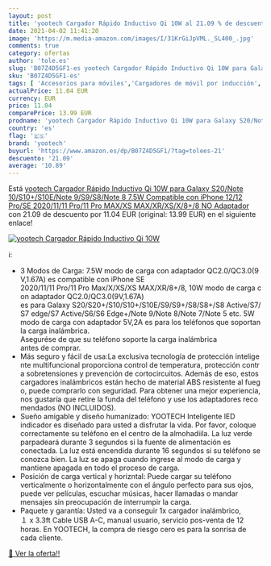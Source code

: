 ```yaml
---
layout: post
title: 'yootech Cargador Rápido Inductivo Qi 10W al 21.09 % de descuento'
date: 2021-04-02 11:41:20
image: 'https://m.media-amazon.com/images/I/31KrGiJpVML._SL400_.jpg'
comments: true
category: ofertas
author: 'tole.es'
slug: 'B07Z4D5GF1-es yootech Cargador Rápido Inductivo Qi 10W para Galaxy...'
sku: 'B07Z4D5GF1-es'
tags: [ 'Accesorios para móviles','Cargadores de móvil por inducción','Cargadores para móviles','Comunicación móvil y accesorios','Electrónica','iphone','yootech', ]
actualPrice: 11.04 EUR
currency: EUR
price: 11.04
comparePrice: 13.99 EUR
prodname: 'yootech Cargador Rápido Inductivo Qi 10W para Galaxy S20/Note 10/S10+/S10E/Note 9/S9/S8/Note 8  7.5W Compatible con iPhone 12/12 Pro/SE 2020/11/11 Pro/11 Pro MAX/XS MAX/XR/XS/X/8+/8  NO Adaptador '
country: 'es'
flag: '🇪🇸'
brand: 'yootech'
buyurl: 'https://www.amazon.es/dp/B07Z4D5GF1/?tag=tolees-21'
descuento: '21.09'
average: '10.89'
---
```


Está [yootech Cargador Rápido Inductivo Qi 10W para Galaxy S20/Note 10/S10+/S10E/Note 9/S9/S8/Note 8  7.5W Compatible con iPhone 12/12 Pro/SE 2020/11/11 Pro/11 Pro MAX/XS MAX/XR/XS/X/8+/8  NO Adaptador ](https://www.amazon.es/dp/B07Z4D5GF1/?tag=tolees-21) con 21.09 de descuento por 11.04 EUR (original: 13.99 EUR) en el siguiente enlace!

[![yootech Cargador Rápido Inductivo Qi 10W](https://m.media-amazon.com/images/I/31KrGiJpVML._SL400_.jpg)](https://www.amazon.es/dp/B07Z4D5GF1/?tag=tolees-21)

ℹ️:

- 3 Modos de Carga: 7.5W modo de carga con adaptador QC2.0/QC3.0(9V,1.67A) es compatible con iPhone SE 2020/11/11 Pro/11 Pro Max/X/XS/XS MAX/XR/8+/8, 10W modo de carga con adaptador QC2.0/QC3.0(9V,1.67A) es para Galaxy S20/S20+/S10/S10+/S10E/S9/S9+/S8/S8+/S8 Active/S7/S7 edge/S7 Active/S6/S6 Edge+/Note 9/Note 8/Note 7/Note 5 etc. 5W modo de carga con adaptador 5V,2A es para los teléfonos que soportan la carga inalámbrica. Asegurése de que su teléfono soporte la carga inalámbrica antes de comprar.
- Más seguro y fácil de usa:La exclusiva tecnología de protección inteligente multifuncional proporciona control de temperatura, protección contra sobretensiones y prevención de cortocircuitos. Además de eso, estos cargadores inalámbricos están hecho de material ABS resistente al fuego, puede comprarlo con seguridad. Para obtener una mejor experiencia, nos gustaría que retire la funda del teléfono y use los adaptadores recomendados (NO INCLUIDOS).
- Sueño amigable y diseño humanizado: YOOTECH Inteligente lED indicador es diseñado para usted a disfrutar la vida. Por favor, coloque correctamente su teléfono en el centro de la almohadiila. La luz verde parpadeará durante 3 segundos si la fuente de alimentación es conectada. La luz está encendida durante 16 segundos si su teléfono se conozca bien. La luz se apaga cuando ingrese al modo de carga y mantiene apagada en todo el proceso de carga.
- Posición de carga vertical y horizntal: Puede cargar su teléfono verticalmente o horizontalmente con el ángulo perfecto para sus ojos, puede ver películas, escuchar músicas, hacer llamadas o mandar mensajes sin preocupación de interrumpir la carga.
- Paquete y garantía: Usted va a conseguir 1x cargador inalámbrico, １ x 3.3ft Cable USB A-C, manual usuario, servicio pos-venta de 12 horas. En YOOTECH, la compra de riesgo cero es para la sonrisa de cada cliente.

[🛒 Ver la oferta!!](https://www.amazon.es/dp/B07Z4D5GF1/?tag=tolees-21)

